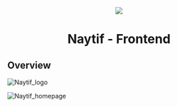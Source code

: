 <p align="center">
  <a href="https://skillicons.dev">
    <img src="https://skillicons.dev/icons?i=react,tailwind,javascript,vite" />
  </a>
</p>
<h1 align="center">Naytif - Frontend</h1>

## Overview

<img src='https://imgur.com/g5EX3hW' alt='Naytif_logo'>

<!-- ![Naytif_logo](https://imgur.com/a/1mjpXbE)
![Naytif_logo](https://imgur.com/g5EX3hW) -->

![Naytif_homepage](https://imgur.com/a/TXif59C)
